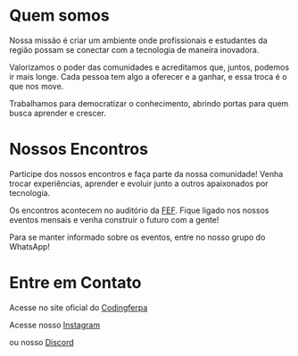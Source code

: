 # Quem somos
Nossa missão é criar um ambiente onde profissionais e estudantes da região possam se conectar com a tecnologia de maneira inovadora.

Valorizamos o poder das comunidades e acreditamos que, juntos, podemos ir mais longe. Cada pessoa tem algo a oferecer e a ganhar, e essa troca é o que nos move.

Trabalhamos para democratizar o conhecimento, abrindo portas para quem busca aprender e crescer.

# Nossos Encontros
Participe dos nossos encontros e faça parte da nossa comunidade! Venha trocar experiências, aprender e evoluir junto a outros apaixonados por tecnologia.

Os encontros acontecem no auditório da [FEF](https://maps.app.goo.gl/2Evi2eEPt1t386kWA). Fique ligado nos nossos eventos mensais e venha construir o futuro com a gente!

Para se manter informado sobre os eventos, entre no nosso grupo do WhatsApp!

# Entre em Contato
Acesse no site oficial do [Codingferpa](https://codingferpa.org/)

Acesse nosso [Instagram](https://www.instagram.com/codingferpa/)

ou nosso [Discord](https://discord.gg/uqyVCgYUTu)
